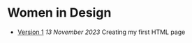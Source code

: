 # Women in Design
- [Version 1](https://aaron-pollock.github.io/women-in-design/index-one.html) 
*13 November 2023*
Creating my first HTML page